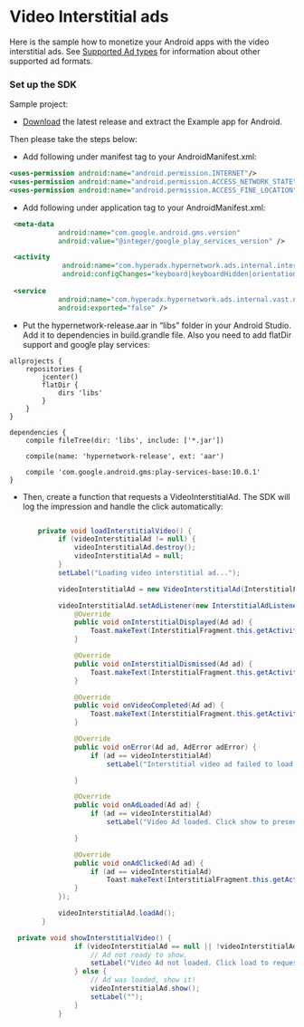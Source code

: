 # Video Interstitial ads

Here is the sample how to monetize your Android apps with the video interstitial ads. See [Supported Ad types](https://github.com/hyperads/android-sdk#supported-ad-types) for information about other supported ad formats.

### Set up the SDK

Sample project:

* [Download](https://github.com/hyperads/android-sdk/releases) the latest release and extract the Example app for Android.

Then please take the steps below:

* Add following under manifest tag to your AndroidManifest.xml:

```xml
<uses-permission android:name="android.permission.INTERNET"/>
<uses-permission android:name="android.permission.ACCESS_NETWORK_STATE" />
<uses-permission android:name="android.permission.ACCESS_FINE_LOCATION" />
```

* Add following under application tag to your AndroidManifest.xml:

```xml
 <meta-data
            android:name="com.google.android.gms.version"
            android:value="@integer/google_play_services_version" />

 <activity
             android:name="com.hyperadx.hypernetwork.ads.internal.interstitial.HadNetworkActivity"
             android:configChanges="keyboard|keyboardHidden|orientation|screenLayout|uiMode|screenSize|smallestScreenSize" />
 
 <service
            android:name="com.hyperadx.hypernetwork.ads.internal.vast.network.asynctask.VASTAsyncTask$Async"
            android:exported="false" />
```

* Put the hypernetwork-release.aar in “libs” folder in your Android Studio. Add it to dependencies in build.grandle file. Also you need to add flatDir support and google play services:

```groove
allprojects {
    repositories {
        jcenter()
        flatDir {
            dirs 'libs'
        }
    }
}

dependencies {
    compile fileTree(dir: 'libs', include: ['*.jar'])

    compile(name: 'hypernetwork-release', ext: 'aar')

    compile 'com.google.android.gms:play-services-base:10.0.1'
}
```

* Then, create a function that requests a VideoInterstitialAd. The SDK will log the impression and handle the click automatically:

```java

       private void loadInterstitialVideo() {
            if (videoInterstitialAd != null) {
                videoInterstitialAd.destroy();
                videoInterstitialAd = null;
            }
            setLabel("Loading video interstitial ad...");

            videoInterstitialAd = new VideoInterstitialAd(InterstitialFragment.this.getActivity(), getString(R.string.interstitialVideoAdPlacement));

            videoInterstitialAd.setAdListener(new InterstitialAdListener() {
                @Override
                public void onInterstitialDisplayed(Ad ad) {
                    Toast.makeText(InterstitialFragment.this.getActivity(), "Interstitial Video Displayed", Toast.LENGTH_SHORT).show();
                }

                @Override
                public void onInterstitialDismissed(Ad ad) {
                    Toast.makeText(InterstitialFragment.this.getActivity(), "Interstitial Video Dismissed", Toast.LENGTH_SHORT).show();
                }

                @Override
                public void onVideoCompleted(Ad ad) {
                    Toast.makeText(InterstitialFragment.this.getActivity(), "Interstitial Video Completed", Toast.LENGTH_SHORT).show();
                }

                @Override
                public void onError(Ad ad, AdError adError) {
                    if (ad == videoInterstitialAd)
                        setLabel("Interstitial video ad failed to load: " + adError.getErrorMessage());

                }

                @Override
                public void onAdLoaded(Ad ad) {
                    if (ad == videoInterstitialAd)
                        setLabel("Video Ad loaded. Click show to present!");

                }

                @Override
                public void onAdClicked(Ad ad) {
                    if (ad == videoInterstitialAd)
                        Toast.makeText(InterstitialFragment.this.getActivity(), "Interstitial Video Clicked", Toast.LENGTH_SHORT).show();
                }
            });

            videoInterstitialAd.loadAd();
        }

  private void showInterstitialVideo() {
                if (videoInterstitialAd == null || !videoInterstitialAd.isAdLoaded()) {
                    // Ad not ready to show.
                    setLabel("Video Ad not loaded. Click load to request an video ad.");
                } else {
                    // Ad was loaded, show it!
                    videoInterstitialAd.show();
                    setLabel("");
                }
            }

```

